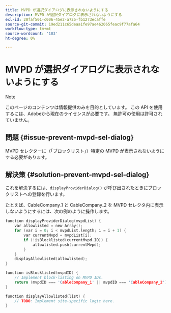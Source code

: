 ```yaml
---
title: MVPD が選択ダイアログに表示されないようにする
description: MVPD が選択ダイアログに表示されないようにする
exl-id: 20faf501-c006-45e2-a725-fb1273ecaffe
source-git-commit: 19ed211c65deaa1fe97ae462065feac9f77afa64
workflow-type: tm+mt
source-wordcount: '103'
ht-degree: 0%

---
```


# MVPD が選択ダイアログに表示されないようにする

>[!NOTE]
>
>このページのコンテンツは情報提供のみを目的としています。 この API を使用するには、Adobeから現在のライセンスが必要です。 無許可の使用は許可されていません。

## 問題 {#issue-prevent-mvpd-sel-dialog}

MVPD セレクターに（「ブロックリスト」）特定の MVPD が表示されないようにする必要があります。


## 解決策 {#solution-prevent-mvpd-sel-dialog}

これを解決するには、`displayProviderDialog()` が呼び出されたときにブロックリストへの登録を行います。

たとえば、CableCompany_1 と CableCompany_2 を MVPD セレクタ内に表示しないようにするには、次の例のように操作します。

```C
function displayProviderDialog(mvpdList) {
    var allowlisted = new Array();
    for (var i = 0; i < mvpdList.length; i = i + 1) {
        var currentMvpd = mvpdList[i];
        if (!isBlocklisted(currentMvpd.ID)) {
            allowlisted.push(currentMvpd);
        }
    }
    displayAllowlisted(allowlisted);
}

function isBlocklisted(mvpdID) {
    // Implement block-listing on MVPD IDs.
    return (mvpdID === 'CableCompany_1' || mvpdID === 'CableCompany_2');
}

function displayAllowlisted(list) {
    // TODO: Implement site-specific logic here.
} 
```

<!--
**Related Information**

* [Allow MVPDs in the Selection Dialog](/help/authentication/allow-mvpd-selectn-dialog.md)
* **Code samples**
* [Programmer integration guide](/help/authentication/programmer-integration-guide-overview.md)
-->
